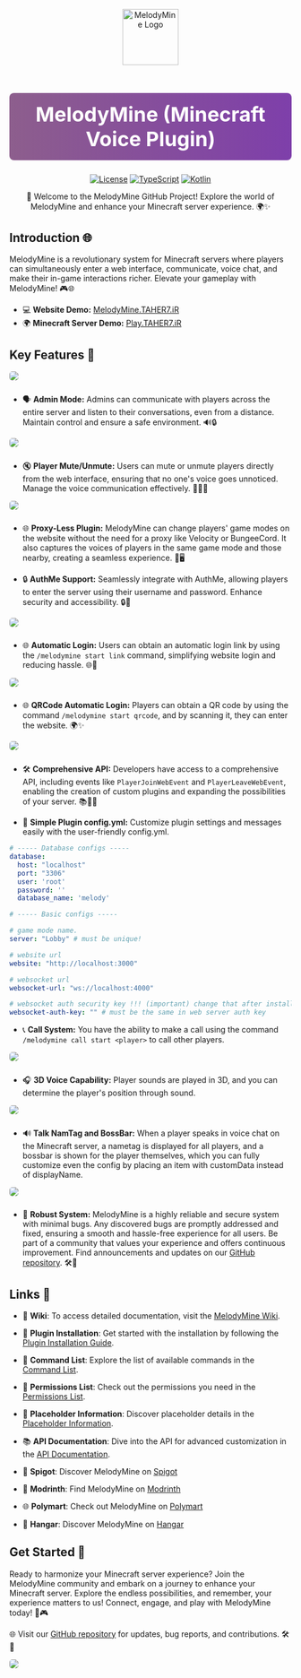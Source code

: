 <p align="center">
  <img style="width:100px;" src="https://cdn.discordapp.com/attachments/1159034838783893567/1159035012260319242/melody-logo.png?ex=651e6af8&is=651d1978&hm=1ef9304af11367211103a9fa1cd7329b29c3408f2399cff73cdb842fe108efcf" alt="MelodyMine Logo">
</p>

<h1 align="center" style="font-size: 36px; color: #7E3FAA; background: linear-gradient(to right, #8D5E8D, #7E3FAA); padding: 16px 0; border-radius: 8px;color:white">MelodyMine (Minecraft Voice Plugin) </h1>

<p align="center">
  <a href="https://github.com/vallerian/MelodyMine/blob/main/LICENSE"><img src="https://img.shields.io/github/license/vallerian/MelodyMine?style=for-the-badge&color=blue" alt="License"></a>
  <a href="#"><img src="https://img.shields.io/badge/TypeScript-007ACC?style=for-the-badge&logo=typescript&color=3178C6" alt="TypeScript"></a>
  <a href="#"><img src="https://img.shields.io/badge/Kotlin-0095D5?style=for-the-badge&logo=kotlin&color=4A90E2" alt="Kotlin"></a>
</p>

<p align="center">
  🚀 Welcome to the MelodyMine GitHub Project! Explore the world of MelodyMine and enhance your Minecraft server experience. 🌍✨
</p>

## Introduction 🌐

MelodyMine is a revolutionary system for Minecraft servers where players can simultaneously enter a web interface, communicate, voice chat, and make their in-game interactions richer. Elevate your gameplay with MelodyMine! 🎮🌐


- 💻 **Website Demo:** [MelodyMine.TAHER7.iR](https://MelodyMine.TAHER7.iR)
- 🌍 **Minecraft Server Demo:** [Play.TAHER7.iR](https://Play.TAHER7.iR)

## Key Features 🌟


<img style="margin-bottom:10px;border-radius: 5px" src="https://cdn.discordapp.com/attachments/1159034838783893567/1209724257962303518/image.png?ex=65e7f682&is=65d58182&hm=5081dd774519e0a528a84731546e77d2a34b028781033ef2cbbec893a42b466f&"/>

- 🗣️ **Admin Mode:** Admins can communicate with players across the entire server and listen to their conversations, even from a distance. Maintain control and ensure a safe environment. 🔊🔒

<img style="margin-bottom:10px;border-radius: 5px" src="https://cdn.discordapp.com/attachments/1159034838783893567/1159038696255934594/image.png?ex=651e6e67&is=651d1ce7&hm=8ad93989d50b1655494aec5d998a58ebdb6d3307b5adc148d614ed268aecbc4d&"/>

- 🔇 **Player Mute/Unmute:** Users can mute or unmute players directly from the web interface, ensuring that no one's voice goes unnoticed. Manage the voice communication effectively. 🧏‍♂️📢

<img style="margin-bottom:10px;border-radius: 5px" src="https://cdn.discordapp.com/attachments/1159034838783893567/1159040155890483290/image.png?ex=651e6fc3&is=651d1e43&hm=6ae140b8535c2c8f6a879eab70a939e04cde9cd946b420a7c141a06151cf8bd9&"/>

- 🌐 **Proxy-Less Plugin:** MelodyMine can change players' game modes on the website without the need for a proxy like Velocity or BungeeCord. It also captures the voices of players in the same game mode and those nearby, creating a seamless experience. 🏹🖥️

- 🔒 **AuthMe Support:** Seamlessly integrate with AuthMe, allowing players to enter the server using their username and password. Enhance security and accessibility. 🔒🔑

<img style="margin-bottom:10px;border-radius: 5px" src="https://cdn.discordapp.com/attachments/1159034838783893567/1159040820444414003/image.png?ex=651e7061&is=651d1ee1&hm=e50a9d3d80701c47f25a9ce54a6028ad5aaee1725e884d5268a30299c7eb6de1&"/>

- 🌐 **Automatic Login:** Users can obtain an automatic login link by using the `/melodymine start link` command, simplifying website login and reducing hassle. 🌐🚪

<img style="margin-bottom:10px;border-radius: 5px" src="https://cdn.discordapp.com/attachments/1159034838783893567/1205854983271227412/image.png?ex=65d9e2f7&is=65c76df7&hm=aec2c7dfd963844a13d06899ed24ce01cf61a10d988d77829fae948fc8275550&"/>

- 🌐 **QRCode Automatic Login:** Players can obtain a QR code by using the command `/melodymine start qrcode`, and by scanning it, they can enter the website. 🌍✨

<img style="margin-bottom:10px;border-radius: 5px" src="https://cdn.discordapp.com/attachments/1159034838783893567/1161726011247968276/melody-qrcode.png?ex=653958a8&is=6526e3a8&hm=a512f1de25c741d6da891b2254fc2e2a7ed39ffd4e519c3c4eba0ea16788cf6c&"/>

- 🛠️ **Comprehensive API:** Developers have access to a comprehensive API, including events like `PlayerJoinWebEvent` and `PlayerLeaveWebEvent`, enabling the creation of custom plugins and expanding the possibilities of your server. 📚👩‍💻

- 📝 **Simple Plugin config.yml:** Customize plugin settings and messages easily with the user-friendly config.yml.

```yaml
# ----- Database configs -----
database:
  host: "localhost"
  port: "3306"
  user: 'root'
  password: ''
  database_name: 'melody'

# ----- Basic configs -----

# game mode name.
server: "Lobby" # must be unique!

# website url
website: "http://localhost:3000"

# websocket url
websocket-url: "ws://localhost:4000"

# websocket auth security key !!! (important) change that after install plugin !!!
websocket-auth-key: "" # must be the same in web server auth key
```

- 📞 **Call System:** You have the ability to make a call using the command `/melodymine call start <player>` to call other players.

<img style="margin-bottom:10px;border-radius: 5px" src="https://media.discordapp.net/attachments/1159034838783893567/1171354819643047977/callpng.png?ex=655c602f&is=6549eb2f&hm=310550c82085cfd69735ad77502dc30d57b94605187fbab68229c619ec435fc7&="/>

- 🎧 **3D Voice Capability:** Player sounds are played in 3D, and you can determine the player's position through sound.

<img style="margin-bottom:10px;border-radius: 5px" src="https://cdn.discordapp.com/attachments/1159034838783893567/1176601670650703933/melody-sound4.png?ex=656f76b2&is=655d01b2&hm=08004a4c29ab3370656f0b6963689fb76c27dc22128b939d75d5dad32fb73333&">

- 🔊 **Talk NamTag and BossBar:** When a player speaks in voice chat on the Minecraft server, a nametag is displayed for all players, and a bossbar is shown for the player themselves, which you can fully customize even the config by placing an item with customData instead of displayName.

<img style="margin-bottom:10px;border-radius: 5px" src="https://cdn.discordapp.com/attachments/1159034838783893567/1205853641064456203/nametag-bossbar.png?ex=65d9e1b7&is=65c76cb7&hm=4c6b5e520f7a4f8c8faaaff99881fa824662e76dc7feb07da9feebbb66cd4143&">

- 🐞 **Robust System:** MelodyMine is a highly reliable and secure system with minimal bugs. Any discovered bugs are promptly addressed and fixed, ensuring a smooth and hassle-free experience for all users. Be part of a community that values your experience and offers continuous improvement. Find announcements and updates on our [GitHub repository](https://github.com/vallerian/MelodyMine). 🛠️🐛

## Links 🔗

- 📖 **Wiki**: To access detailed documentation, visit the [MelodyMine Wiki](https://github.com/vallerian/MelodyMine/wiki).

- 💾 **Plugin Installation**: Get started with the installation by following the [Plugin Installation Guide](https://github.com/Vallerian/MelodyMine/wiki/installation).

- 📜 **Command List**: Explore the list of available commands in the [Command List](https://github.com/Vallerian/MelodyMine/wiki/commands).

- 🚦 **Permissions List**: Check out the permissions you need in the [Permissions List](https://github.com/Vallerian/MelodyMine/wiki/permissions).

- 📄 **Placeholder Information**: Discover placeholder details in the [Placeholder Information](https://github.com/Vallerian/MelodyMine/wiki/placeholders).

- 📚 **API Documentation**: Dive into the API for advanced customization in the [API Documentation](https://github.com/Vallerian/MelodyMine/wiki/api).

- 🧩 **Spigot**: Discover MelodyMine on [Spigot](https://www.spigotmc.org/resources/melodymine-minecraft-voice-plugin.112938/)
- 💼 **Modrinth**: Find MelodyMine on [Modrinth](https://modrinth.com/plugin/melodymine)
- 🌐 **Polymart**: Check out MelodyMine on [Polymart](https://polymart.org/resource/melodymine.4875)
- 💬 **Hangar**: Discover MelodyMine on [Hangar](https://hangar.papermc.io/TAHER7/MelodyMine)

## Get Started 🚀

Ready to harmonize your Minecraft server experience? Join the MelodyMine community and embark on a journey to enhance your Minecraft server. Explore the endless possibilities, and remember, your experience matters to us! Connect, engage, and play with MelodyMine today! 🌟🎮


🌐 Visit our [GitHub repository](https://github.com/vallerian/melodymine) for updates, bug reports, and contributions. 🛠️🐞

<img style="border-radius: 5px" src="https://bstats.org/signatures/bukkit/MelodyMine.svg"/>